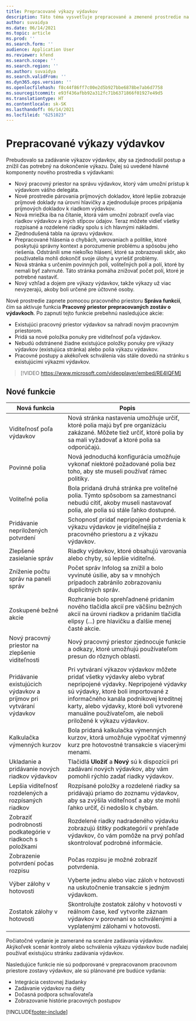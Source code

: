 ```yaml
---
title: Prepracované výkazy výdavkov
description: Táto téma vysvetľuje prepracované a zmenené prostredie na zadávanie výkazov výdavkov.
author: suvaidya
ms.date: 06/14/2021
ms.topic: article
ms.prod: ''
ms.search.form: ''
audience: Application User
ms.reviewer: kfend
ms.search.scope: ''
ms.search.region: ''
ms.author: suvaidya
ms.search.validFrom: ''
ms.dyn365.ops.version: ''
ms.openlocfilehash: f8c44f86ff7c00e2d5b927bbe6878be7ab6d7758
ms.sourcegitcommit: e93f436afbb92a312fc71b6371866f01927e49d5
ms.translationtype: HT
ms.contentlocale: sk-SK
ms.lasthandoff: 06/14/2021
ms.locfileid: "6251023"
---
```

# <a name="expense-reports-reimagined"></a>Prepracované výkazy výdavkov

Prebudovalo sa zadávanie výkazov výdavkov, aby sa zjednodušil postup a znížil čas potrebný na dokončenie výkazu. Ďalej sú uvedené hlavné komponenty nového prostredia s výdavkami:

- Nový pracovný priestor na správu výdavkov, ktorý vám umožní prístup k výdavkom vášho delegáta.
- Nové prostredie párovania príjmových dokladov, ktoré lepšie zobrazuje príjmové doklady na úrovni hlavičky a zjednodušuje proces pripájania príjmových dokladov k riadkom výdavkov.
- Nová mriežka iba na čítanie, ktorá vám umožní zobraziť oveľa viac riadkov výdavkov a iných stĺpcov údajov. Teraz môžete vidieť všetky rozpísané a rozdelené riadky spolu s ich hlavnými nákladmi.
- Zjednodušená tabla na úpravu výdavkov.
- Prepracované hlásenia o chybách, varovaniach a politike, ktoré poskytujú správny kontext a porozumenie problému a spôsobu jeho riešenia. Odstránili sme niekoľko hlásení, ktoré sa zobrazovali skôr, ako používatelia mohli dokončiť svoje úlohy a vyriešiť problémy.
- Nová stránka s určením povinných polí, voliteľných polí a polí, ktoré by nemali byť zahrnuté. Táto stránka pomáha znižovať počet polí, ktoré je potrebné nastaviť.
- Nový vzhľad a dojem pre výkazy výdavkov, takže výkazy už viac nevyzerajú, akoby boli určené pre účtovné osoby.

Nové prostredie zapnete pomocou pracovného priestoru **Správa funkcií**, čím sa aktivuje funkcia **Pracovný priestor prepracovaných zostáv o výdavkoch**. Po zapnutí tejto funkcie prebehnú nasledujúce akcie:

- Existujúci pracovný priestor výdavkov sa nahradí novým pracovným priestorom.
- Pridá sa nové položka ponuky pre viditeľnosť poľa výdavkov.
- Nebudú odstránené žiadne existujúce položky ponuky pre výkazy výdavkov (existujúca stránka) alebo polia výkazu výdavkov.
- Pracovné postupy a akékoľvek schválenia vás stále dovedú na stránku s existujúcimi výkazmi výdavkov.

> [!VIDEO https://www.microsoft.com/videoplayer/embed/RE4IQFM]

## <a name="new-features"></a>Nové funkcie

| Nová funkcia | Popis |
|---|----|
| Viditeľnosť poľa výdavkov | Nová stránka nastavenia umožňuje určiť, ktoré polia majú byť pre organizáciu zakázané. Môžete tiež určiť, ktoré polia by sa mali vyžadovať a ktoré polia sa odporúčajú. |
| Povinné polia | Nová jednoduchá konfigurácia umožňuje vykonať niektoré požadované polia bez toho, aby ste museli používať rámec politiky. |
| Voliteľné polia | Bola pridaná druhá stránka pre voliteľné polia. Týmto spôsobom sa zamestnanci nebudú cítiť, akoby museli nastavovať polia, ale polia sú stále ľahko dostupné. |
| Pridávanie nepriložených potvrdení | Schopnosť pridať nepripojené potvrdenia k výkazu výdavkov je viditeľnejšia z pracovného priestoru a z výkazu výdavkov. |
| Zlepšené zasielanie správ | Riadky výdavkov, ktoré obsahujú varovania alebo chyby, sú lepšie viditeľné. |
| Zníženie počtu správ na paneli správ| Počet správ Infolog sa znížil a bolo vyvinuté úsilie, aby sa v mnohých prípadoch zabránilo zobrazovaniu duplicitných správ. |
| Zoskupené bežné akcie | Rozhranie bolo sprehľadnené pridaním nového tlačidla akcií pre väčšinu bežných akcií na úrovni riadkov a pridaním tlačidla elipsy (...) pre hlavičku a ďalšie menej časté akcie. |
| Nový pracovný priestor na zlepšenie viditeľnosti | Nový pracovný priestor zjednocuje funkcie a odkazy, ktoré umožňujú používateľom presun do rôznych oblastí. |
| Pridávanie existujúcich výdavkov a príjmov pri vytváraní výdavkov | Pri vytváraní výkazov výdavkov môžete pridať všetky výdavky alebo vybrať nepripojené výdavky. Nepripojené výdavky sú výdavky, ktoré boli importované z informačného kanála podnikovej kreditnej karty, alebo výdavky, ktoré boli vytvorené manuálne používateľom, ale neboli priložené k výkazu výdavkov.|
| Kalkulačka výmenných kurzov | Bola pridaná kalkulačka výmenných kurzov, ktorá umožňuje vypočítať výmenný kurz pre hotovostné transakcie s viacerými menami. |
| Ukladanie a pridávanie nových riadkov výdavkov | Tlačidlá **Uložiť** a **Nový** sú k dispozícii pri zadávaní nových výdavkov, aby vám pomohli rýchlo zadať riadky výdavkov. |
| Lepšia viditeľnosť rozdelených a rozpísaných riadkov | Rozpísané položky a rozdelené riadky sa pridávajú priamo do zoznamu výdavkov, aby sa zvýšila viditeľnosť a aby ste mohli ľahko určiť, či nedošlo k chybám. |
| Zobraziť podrobnosti podkategórie v riadkoch s položkami | Rozdelené riadky nadradeného výdavku zobrazujú štítky podkategórií v prehľade výdavkov, čo vám pomôže na prvý pohľad skontrolovať podrobné informácie.|
| Zobrazenie potvrdení počas rozpisu | Počas rozpisu je možné zobraziť potvrdenia. |
| Výber zálohy v hotovosti | Vyberte jednu alebo viac záloh v hotovosti na uskutočnenie transakcie s jedným výdavkom. |
| Zostatok zálohy v hotovosti | Skontrolujte zostatok zálohy v hotovosti v reálnom čase, keď vytvoríte záznam výdavkov v porovnaní so schválenými a vyplatenými zálohami v hotovosti. |

Počiatočné vydanie je zamerané na scenáre zadávania výdavkov. Akýkoľvek scenár kontroly alebo schválenia výkazu výdavkov bude naďalej používať existujúcu stránku zadávania výdavkov.

Nasledujúce funkcie nie sú podporované v prepracovanom pracovnom priestore zostavy výdavkov, ale sú plánované pre budúce vydania: 

- Integrácia cestovnej žiadanky
- Zadávanie výdavkov na diéty
- Dočasná podpora schvaľovateľa
- Zobrazovanie histórie pracovných postupov


[!INCLUDE[footer-include](../includes/footer-banner.md)]
